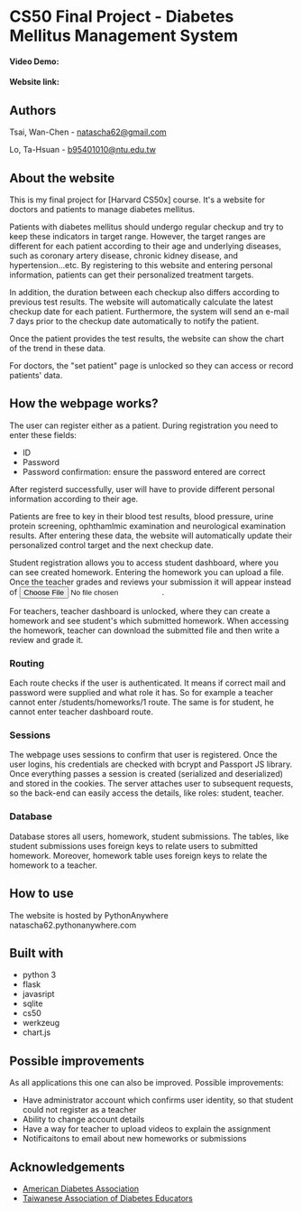 # CS50 Final Project - Diabetes Mellitus Management System
#### Video Demo:  <URL HERE>
#### Website link:

  
## Authors  

Tsai, Wan-Chen - natascha62@gmail.com
  
Lo, Ta-Hsuan - b95401010@ntu.edu.tw
  
## About the website

This is my final project for [Harvard CS50x] course. It's a website for doctors and patients to manage diabetes mellitus. 
  
Patients with diabetes mellitus should undergo regular checkup and try to keep these indicators in target range. However, the target ranges are different for each patient according to their age and underlying diseases, such as coronary artery disease, chronic kidney disease, and hypertension...etc. By registering to this website and entering personal information, patients can get their personalized treatment targets.
  
In addition, the duration between each checkup also differs according to previous test results. The website will automatically calculate the latest checkup date for each patient. Furthermore, the system will send an e-mail 7 days prior to the checkup date automatically to notify the patient.
  
Once the patient provides the test results, the website can show the chart of the trend in these data. 

For doctors, the "set patient" page is unlocked so they can access or record patients' data.
  

## How the webpage works?

The user can register either as a patient. During registration you need to enter these fields:

- ID
- Password
- Password confirmation: ensure the password entered are correct
  
After registerd successfully, user will have to provide different personal information according to their age.
  
Patients are free to key in their blood test results, blood pressure, urine protein screening, ophthamlmic examination and neurological examination results.
After entering these data, the website will automatically update their personalized control target and the next checkup date.
  
Student registration allows you to access student dashboard, where you can see created homework. Entering the homework you can upload a file. Once the teacher grades and reviews your submission it will appear instead of <input type="file">.

For teachers, teacher dashboard is unlocked, where they can create a homework and see student's which submitted homework. When accessing the homework, teacher can download the submitted file and then write a review and grade it.

### Routing

Each route checks if the user is authenticated. It means if correct mail and password were supplied and what role it has. So for example a teacher cannot enter /students/homeworks/1 route. The same is for student, he cannot enter teacher dashboard route.

### Sessions

The webpage uses sessions to confirm that user is registered. Once the user logins, his credentials are checked with bcrypt and Passport JS library. Once everything passes a session is created (serialized and deserialized) and stored in the cookies. The server attaches user to subsequent requests, so the back-end can easily access the details, like roles: student, teacher.

### Database

Database stores all users, homework, student submissions. The tables, like student submissions uses foreign keys to relate users to submitted homework. Moreover, homework table uses foreign keys to relate the homework to a teacher.




  
  
  



## How to use

The website is hosted by PythonAnywhere
  natascha62.pythonanywhere.com


## Built with

- python 3
- flask
- javasript
- sqlite
- cs50
- werkzeug
- chart.js

## Possible improvements

As all applications this one can also be improved. Possible improvements:

- Have administrator account which confirms user identity, so that student could not register as a teacher
- Ability to change account details
- Have a way for teacher to upload videos to explain the assignment
- Notificaitons to email about new homeworks or submissions
  
## Acknowledgements

- [American Diabetes Association](https://www.diabetes.org/)
- [Taiwanese Association of Diabetes Educators](https://www.tade.org.tw/en/)
